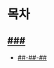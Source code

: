 # 목차


## [###](https://github.com/byungyeon89/Leet-Code-Algorithm/tree/master/###)

- [##-##-##](https://github.com/byungyeon89/Leet-Code-Algorithm/tree/master/###/##-##-##)
